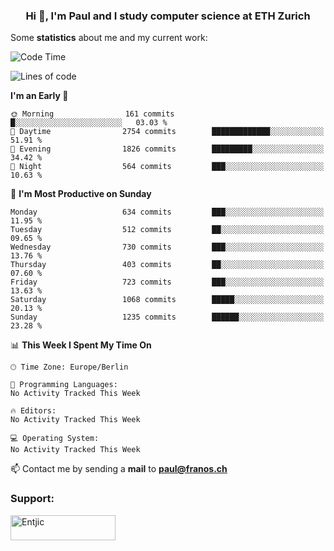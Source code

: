 <h3 align="center">Hi 👋, I'm Paul and I study computer science at ETH Zurich</h3>


Some **statistics** about me and my current work:

<!--START_SECTION:waka-->
![Code Time](http://img.shields.io/badge/Code%20Time-1%2C545%20hrs%2025%20mins-blue)

![Lines of code](https://img.shields.io/badge/From%20Hello%20World%20I%27ve%20Written-2.8%20million%20lines%20of%20code-blue)

**I'm an Early 🐤** 

```text
🌞 Morning                161 commits         █░░░░░░░░░░░░░░░░░░░░░░░░   03.03 % 
🌆 Daytime                2754 commits        █████████████░░░░░░░░░░░░   51.91 % 
🌃 Evening                1826 commits        █████████░░░░░░░░░░░░░░░░   34.42 % 
🌙 Night                  564 commits         ███░░░░░░░░░░░░░░░░░░░░░░   10.63 % 
```
📅 **I'm Most Productive on Sunday** 

```text
Monday                   634 commits         ███░░░░░░░░░░░░░░░░░░░░░░   11.95 % 
Tuesday                  512 commits         ██░░░░░░░░░░░░░░░░░░░░░░░   09.65 % 
Wednesday                730 commits         ███░░░░░░░░░░░░░░░░░░░░░░   13.76 % 
Thursday                 403 commits         ██░░░░░░░░░░░░░░░░░░░░░░░   07.60 % 
Friday                   723 commits         ███░░░░░░░░░░░░░░░░░░░░░░   13.63 % 
Saturday                 1068 commits        █████░░░░░░░░░░░░░░░░░░░░   20.13 % 
Sunday                   1235 commits        ██████░░░░░░░░░░░░░░░░░░░   23.28 % 
```


📊 **This Week I Spent My Time On** 

```text
🕑︎ Time Zone: Europe/Berlin

💬 Programming Languages: 
No Activity Tracked This Week

🔥 Editors: 
No Activity Tracked This Week

💻 Operating System: 
No Activity Tracked This Week
```


<!--END_SECTION:waka-->

📫 Contact me by sending a **mail** to **paul@franos.ch**

<h3 align="left">Support:</h3>
<p><a href="https://ko-fi.com/Entjic"> <img align="left" src="https://cdn.ko-fi.com/cdn/kofi3.png?v=3" height="40" width="168" alt="Entjic" /></a></p>
